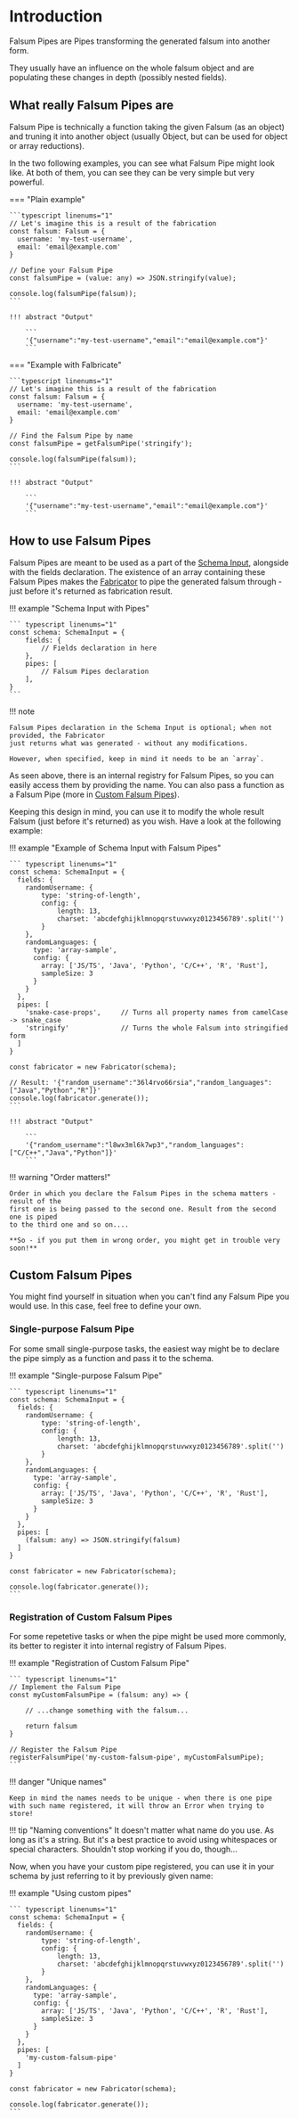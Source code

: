 # Introduction

Falsum Pipes are Pipes transforming the generated falsum into another form.

They usually have an influence on the whole falsum object and are populating
these changes in depth (possibly nested fields).

## What really Falsum Pipes are

Falsum Pipe is technically a function taking the given Falsum (as an object)
and truning it into another object (usually Object, but can be used for object
or array reductions).

In the two following examples, you can see what Falsum Pipe might look like.
At both of them, you can see they can be very simple but very powerful.

=== "Plain example"

    ```typescript linenums="1"
    // Let's imagine this is a result of the fabrication
    const falsum: Falsum = {
      username: 'my-test-username',
      email: 'email@example.com'
    }

    // Define your Falsum Pipe
    const falsumPipe = (value: any) => JSON.stringify(value);

    console.log(falsumPipe(falsum));
    ```

    !!! abstract "Output"

        ```
        '{"username":"my-test-username","email":"email@example.com"}'
        ```

=== "Example with Falbricate"

    ```typescript linenums="1"
    // Let's imagine this is a result of the fabrication
    const falsum: Falsum = {
      username: 'my-test-username',
      email: 'email@example.com'
    }

    // Find the Falsum Pipe by name
    const falsumPipe = getFalsumPipe('stringify');

    console.log(falsumPipe(falsum));
    ```

    !!! abstract "Output"

        ```
        '{"username":"my-test-username","email":"email@example.com"}'
        ```

## How to use Falsum Pipes

Falsum Pipes are meant to be used as a part of the [Schema Input](../../Building-Blocks/02_schema-input.md),
alongside with the fields declaration. The existence of an array containing these Falsum Pipes makes
the [Fabricator](../../Building-Blocks/04_fabricator.md) to pipe the generated falsum through - just
before it's returned as fabrication result.

!!! example "Schema Input with Pipes"

    ``` typescript linenums="1"
    const schema: SchemaInput = {
        fields: {
            // Fields declaration in here
        },
        pipes: [
            // Falsum Pipes declaration
        ],
    }
    ```

!!! note

    Falsum Pipes declaration in the Schema Input is optional; when not provided, the Fabricator
    just returns what was generated - without any modifications.

    However, when specified, keep in mind it needs to be an `array`.

As seen above, there is an internal registry for Falsum Pipes, so you can easily access
them by providing the name. You can also pass a function as a Falsum Pipe (more in
[Custom Falsum Pipes](#custom-falsum-pipes)).

Keeping this design in mind, you can use it to modify the whole result Falsum
(just before it's returned) as you wish. Have a look at the following example:

!!! example "Example of Schema Input with Falsum Pipes"

    ``` typescript linenums="1"
    const schema: SchemaInput = {
      fields: {
        randomUsername: {
            type: 'string-of-length',
            config: {
                length: 13,
                charset: 'abcdefghijklmnopqrstuvwxyz0123456789'.split('')
            }
        },
        randomLanguages: {
          type: 'array-sample',
          config: {
            array: ['JS/TS', 'Java', 'Python', 'C/C++', 'R', 'Rust'],
            sampleSize: 3
          }
        }
      },
      pipes: [
        'snake-case-props',     // Turns all property names from camelCase -> snake_case
        'stringify'             // Turns the whole Falsum into stringified form
      ]
    }

    const fabricator = new Fabricator(schema);

    // Result: '{"random_username":"36l4rvo66rsia","random_languages":["Java","Python","R"]}'
    console.log(fabricator.generate());
    ```

    !!! abstract "Output"

        ```
        '{"random_username":"l8wx3ml6k7wp3","random_languages":["C/C++","Java","Python"]}'
        ```

!!! warning "Order matters!"

    Order in which you declare the Falsum Pipes in the schema matters - result of the
    first one is being passed to the second one. Result from the second one is piped
    to the third one and so on....

    **So - if you put them in wrong order, you might get in trouble very soon!**

## Custom Falsum Pipes

You might find yourself in situation when you can't find any Falsum Pipe you would use.
In this case, feel free to define your own.

### Single-purpose Falsum Pipe

For some small single-purpose tasks, the easiest way might be to declare the pipe simply
as a function and pass it to the schema.

!!! example "Single-purpose Falsum Pipe"

    ``` typescript linenums="1"
    const schema: SchemaInput = {
      fields: {
        randomUsername: {
            type: 'string-of-length',
            config: {
                length: 13,
                charset: 'abcdefghijklmnopqrstuvwxyz0123456789'.split('')
            }
        },
        randomLanguages: {
          type: 'array-sample',
          config: {
            array: ['JS/TS', 'Java', 'Python', 'C/C++', 'R', 'Rust'],
            sampleSize: 3
          }
        }
      },
      pipes: [
        (falsum: any) => JSON.stringify(falsum)
      ]
    }

    const fabricator = new Fabricator(schema);

    console.log(fabricator.generate());
    ```

### Registration of Custom Falsum Pipes

For some repetetive tasks or when the pipe might be used more commonly, its better
to register it into internal registry of Falsum Pipes.

!!! example "Registration of Custom Falsum Pipe"

    ``` typescript linenums="1"
    // Implement the Falsum Pipe
    const myCustomFalsumPipe = (falsum: any) => {

        // ...change something with the falsum...

        return falsum
    }

    // Register the Falsum Pipe
    registerFalsumPipe('my-custom-falsum-pipe', myCustomFalsumPipe);
    ```

!!! danger "Unique names"

    Keep in mind the names needs to be unique - when there is one pipe
    with such name registered, it will throw an Error when trying to store!

!!! tip "Naming conventions"
    It doesn't matter what name do you use. As long as it's a string. But
    it's a best practice to avoid using whitespaces or special characters.
    Shouldn't stop working if you do, though...

Now, when you have your custom pipe registered, you can use it in your schema
by just referring to it by previously given name:

!!! example "Using custom pipes"

    ``` typescript linenums="1"
    const schema: SchemaInput = {
      fields: {
        randomUsername: {
            type: 'string-of-length',
            config: {
                length: 13,
                charset: 'abcdefghijklmnopqrstuvwxyz0123456789'.split('')
            }
        },
        randomLanguages: {
          type: 'array-sample',
          config: {
            array: ['JS/TS', 'Java', 'Python', 'C/C++', 'R', 'Rust'],
            sampleSize: 3
          }
        }
      },
      pipes: [
        'my-custom-falsum-pipe'
      ]
    }

    const fabricator = new Fabricator(schema);

    console.log(fabricator.generate());
    ```
